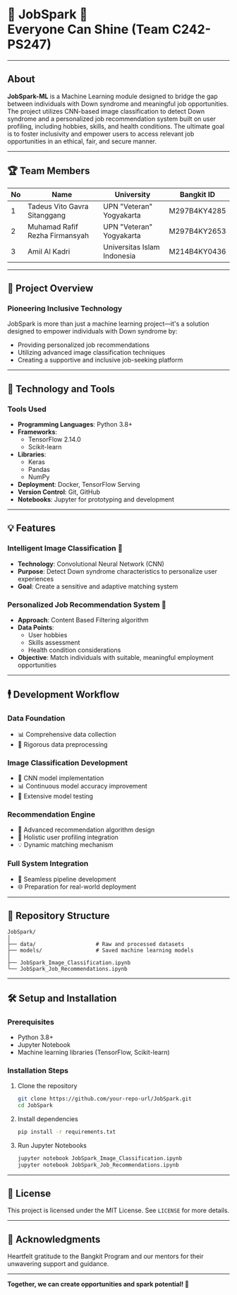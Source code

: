 # 🌟 JobSpark 🌟 <br> Everyone Can Shine (Team C242-PS247)

---

## About

**JobSpark-ML** is a Machine Learning module designed to bridge the gap between individuals with Down syndrome and meaningful job opportunities. The project utilizes CNN-based image classification to detect Down syndrome and a personalized job recommendation system built on user profiling, including hobbies, skills, and health conditions. The ultimate goal is to foster inclusivity and empower users to access relevant job opportunities in an ethical, fair, and secure manner.

---

## 🏆 Team Members

| No | Name                                   | University                             | Bangkit ID          |
|----|----------------------------------------|----------------------------------------|---------------------|
| 1  | Tadeus Vito Gavra Sitanggang           | UPN "Veteran" Yogyakarta               | M297B4KY4285        |
| 2  | Muhamad Rafif Rezha Firmansyah         | UPN "Veteran" Yogyakarta               | M297B4KY2653        |
| 3  | Amil Al Kadri                          | Universitas Islam Indonesia            | M214B4KY0436        |

---

## 🚀 Project Overview

### Pioneering Inclusive Technology
JobSpark is more than just a machine learning project—it's a solution designed to empower individuals with Down syndrome by:
- Providing personalized job recommendations
- Utilizing advanced image classification techniques
- Creating a supportive and inclusive job-seeking platform

---

## 🔧 Technology and Tools

### Tools Used
- **Programming Languages**: Python 3.8+
- **Frameworks**:
  - TensorFlow 2.14.0
  - Scikit-learn
- **Libraries**:
  - Keras
  - Pandas
  - NumPy
- **Deployment**: Docker, TensorFlow Serving
- **Version Control**: Git, GitHub
- **Notebooks**: Jupyter for prototyping and development

---

## 💡 Features

### Intelligent Image Classification 📸
- **Technology**: Convolutional Neural Network (CNN)
- **Purpose**: Detect Down syndrome characteristics to personalize user experiences
- **Goal**: Create a sensitive and adaptive matching system

### Personalized Job Recommendation System 💼
- **Approach**: Content Based Filtering algorithm
- **Data Points**: 
  - User hobbies
  - Skills assessment
  - Health condition considerations
- **Objective**: Match individuals with suitable, meaningful employment opportunities

---

## 🕴️ Development Workflow

### Data Foundation
- 📊 Comprehensive data collection
- 🧹 Rigorous data preprocessing

### Image Classification Development
- 🤖 CNN model implementation
- 📊 Continuous model accuracy improvement
- 🔬 Extensive model testing

### Recommendation Engine
- 🔨 Advanced recommendation algorithm design
- 🔀 Holistic user profiling integration
- 💡 Dynamic matching mechanism

### Full System Integration
- 🔗 Seamless pipeline development
- 🌐 Preparation for real-world deployment

---

## 📂 Repository Structure
```
JobSpark/
│
├── data/                   # Raw and processed datasets
├── models/                 # Saved machine learning models
│
├── JobSpark_Image_Classification.ipynb
└── JobSpark_Job_Recommendations.ipynb
```

---

## 🛠️ Setup and Installation

### Prerequisites
- Python 3.8+
- Jupyter Notebook
- Machine learning libraries (TensorFlow, Scikit-learn)

### Installation Steps

1. Clone the repository
   ```bash
   git clone https://github.com/your-repo-url/JobSpark.git
   cd JobSpark
   ```

2. Install dependencies
   ```bash
   pip install -r requirements.txt
   ```

3. Run Jupyter Notebooks
   ```bash
   jupyter notebook JobSpark_Image_Classification.ipynb
   jupyter notebook JobSpark_Job_Recommendations.ipynb
   ```
   
---

## 📄 License

This project is licensed under the MIT License. See `LICENSE` for more details.

---

## 🙏 Acknowledgments

Heartfelt gratitude to the Bangkit Program and our mentors for their unwavering support and guidance.

---

**Together, we can create opportunities and spark potential! 🌈**
